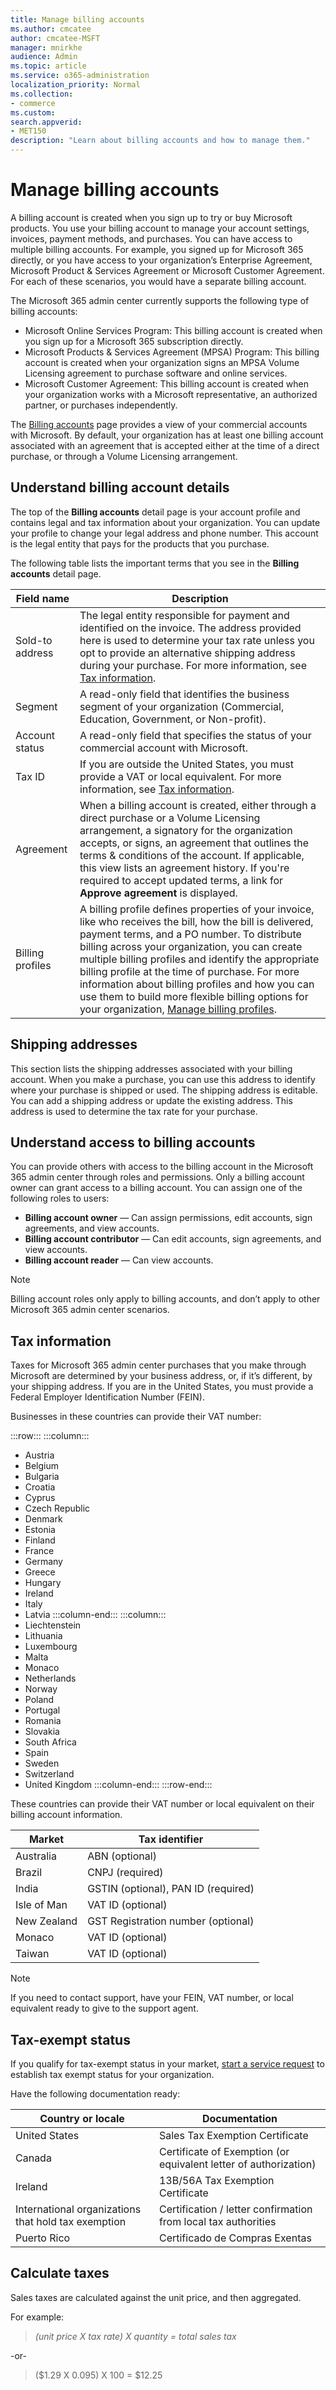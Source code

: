 ```yaml
---
title: Manage billing accounts
ms.author: cmcatee
author: cmcatee-MSFT
manager: mnirkhe
audience: Admin
ms.topic: article
ms.service: o365-administration 
localization_priority: Normal
ms.collection:
- commerce 
ms.custom:
search.appverid:
- MET150
description: "Learn about billing accounts and how to manage them."
---
```


# Manage billing accounts

A billing account is created when you sign up to try or buy Microsoft products. You use your billing account to manage your account settings, invoices, payment methods, and purchases. You can have access to multiple billing accounts. For example, you signed up for Microsoft 365 directly, or you have access to your organization’s Enterprise Agreement, Microsoft Product & Services Agreement or Microsoft Customer Agreement. For each of these scenarios, you would have a separate billing account.

The Microsoft 365 admin center currently supports the following type of billing accounts:

- Microsoft Online Services Program: This billing account is created when you sign up for a Microsoft 365 subscription directly.
- Microsoft Products & Services Agreement (MPSA) Program: This billing account is created when your organization signs an MPSA Volume Licensing agreement to purchase software and online services.
- Microsoft Customer Agreement: This billing account is created when your organization works with a Microsoft representative, an authorized partner, or purchases independently.

The <a href="https://go.microsoft.com/fwlink/p/?linkid=2084771" target="_blank">Billing accounts</a> page provides a view of your commercial accounts with Microsoft. By default, your organization has at least one billing account associated with an agreement that is accepted either at the time of a direct purchase, or through a Volume Licensing arrangement.

## Understand billing account details

The top of the **Billing accounts** detail page is your account profile and contains legal and tax information about your organization. You can update your profile to change your legal address and phone number. This account is the legal entity that pays for the products that you purchase.

The following table lists the important terms that you see in the **Billing accounts** detail page.

| Field name | Description |
|------------------|------------------------------------------------------------------------------------------------------------------------------------------------------------------------------------------------------------------------------------------------------------------------------|
| Sold-to address | The legal entity responsible for payment and identified on the invoice. The address provided here is used to determine your tax rate unless you opt to provide an alternative shipping address during your purchase. For more information, see [Tax information](#tax-information). |
| Segment | A read-only field that identifies the business segment of your organization (Commercial, Education, Government, or Non-profit). |
| Account status | A read-only field that specifies the status of your commercial account with Microsoft. |
| Tax ID | If you are outside the United States, you must provide a VAT or local equivalent. For more information, see [Tax information](#tax-information). |
| Agreement | When a billing account is created, either through a direct purchase or a Volume Licensing arrangement, a signatory for the organization accepts, or signs, an agreement that outlines the terms & conditions of the account. If applicable, this view lists an agreement history. If you're required to accept updated terms, a link for **Approve agreement** is displayed. |
| Billing profiles | A billing profile defines properties of your invoice, like who receives the bill, how the bill is delivered, payment terms, and a PO number. To distribute billing across your organization, you can create multiple billing profiles and identify the appropriate billing profile at the time of purchase. For more information about billing profiles and how you can use them to build more flexible billing options for your organization, [Manage billing profiles](../billing-and-payments/manage-billing-profiles.md). |

## Shipping addresses

This section lists the shipping addresses associated with your billing account. When you make a purchase, you can use this address to identify where your purchase is shipped or used. The shipping address is editable. You can add a shipping address or update the existing address. This address is used to determine the tax rate for your purchase.

## Understand access to billing accounts

You can provide others with access to the billing account in the Microsoft 365 admin center through roles and permissions. Only a billing account owner can grant access to a billing account. You can assign one of the following roles to users:

- **Billing account owner** &mdash; Can assign permissions, edit accounts, sign agreements, and view accounts.
- **Billing account contributor** &mdash; Can edit accounts, sign agreements, and view accounts.
- **Billing account reader** &mdash; Can view accounts.

> [!Note]
> Billing account roles only apply to billing accounts, and don’t apply to other Microsoft 365 admin center scenarios.

## Tax information

Taxes for Microsoft 365 admin center purchases that you make through Microsoft are determined by your business address, or, if it’s different, by your shipping address. If you are in the United States, you must provide a Federal Employer Identification Number (FEIN).

Businesses in these countries can provide their VAT number:

:::row:::
    :::column:::
- Austria
- Belgium
- Bulgaria
- Croatia
- Cyprus
- Czech Republic
- Denmark
- Estonia
- Finland
- France
- Germany
- Greece
- Hungary
- Ireland
- Italy
- Latvia
    :::column-end:::
    :::column:::
- Liechtenstein
- Lithuania
- Luxembourg
- Malta
- Monaco
- Netherlands
- Norway
- Poland
- Portugal
- Romania
- Slovakia
- South Africa
- Spain
- Sweden
- Switzerland
- United Kingdom
    :::column-end:::
:::row-end:::

These countries can provide their VAT number or local equivalent on their billing account information.

|Market| Tax identifier |
|------|----------------|
| Australia | ABN (optional) |
| Brazil | CNPJ (required) |
| India | GSTIN (optional), PAN ID (required) |
| Isle of Man | VAT ID (optional) |
| New Zealand | GST Registration number (optional) |
| Monaco | VAT ID (optional) |
| Taiwan | VAT ID (optional) |

> [!Note]
> If you need to contact support, have your FEIN, VAT number, or local equivalent ready to give to the support agent.

## Tax-exempt status

If you qualify for tax-exempt status in your market, [start a service request](https://docs.microsoft.com/office365/admin/contact-support-for-business-products) to establish tax exempt status for your organization.

Have the following documentation ready:

|Country or locale | Documentation |
|------------------|----------------|
| United States | Sales Tax Exemption Certificate |
| Canada | Certificate of Exemption (or equivalent letter of authorization) |
| Ireland | 13B/56A Tax Exemption Certificate|
| International organizations that hold tax exemption | Certification / letter confirmation from local tax authorities |
| Puerto Rico | Certificado de Compras Exentas |

## Calculate taxes

Sales taxes are calculated against the unit price, and then aggregated.

For example:

>*(unit price X tax rate) X quantity = total sales tax*

-or-

>($1.29 X 0.095) X 100 = $12.25